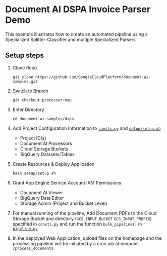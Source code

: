 # Document AI DSPA Invoice Parser Demo

This example illustrates how to create an automated pipeline using a Specialized Splitter-Classifier and multiple Specialized Parsers

## Setup steps

1. Clone Repo

    `git clone https://github.com/GoogleCloudPlatform/document-ai-samples.git`

1. Switch to Branch

    `git checkout processor-map`

1. Enter Directory

    `cd document-ai-samples/dspa`

1. Add Project Configuration Information to [`consts.py`](consts.py) and [`setup/setup.sh`](setup/setup.sh)

    - Project ID(s)
    - Document AI Processors
    - Cloud Storage Buckets
    - BigQuery Datasets/Tables

1. Create Resources & Deploy Application

    `bash setup/setup.sh`

1. Grant App Engine Service Account IAM Permissions

    - Document AI Viewer
    - BigQuery Data Editor
    - Storage Admin (Project and Bucket Level)

1. For manual running of the pipeline, Add Document PDFs to the Cloud Storage Bucket and directory (`GCS_INPUT_BUCKET` `GCS_INPUT_PREFIX`) specified in `consts.py` and run the function `bulk_pipeline()` in [`pipeline.py`](pipeline.py)

1. In the deployed Web Application, upload files on the homepage and the processing pipeline will be initiated by a cron job at endpoint `/process_documents`
